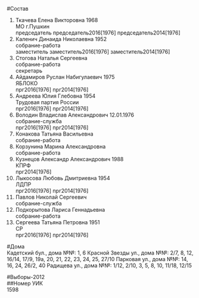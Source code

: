 #Состав  
1. Ткачева Елена Викторовна 1968  
    МО г.Пушкин  
    председатель председатель2016[1976] председатель2014[1976]  
2. Каленич Динаида Николаевна 1952  
    собрание-работа  
    заместитель заместитель2016[1976] заместитель2014[1976]  
3. Стогова Наталья Сергеевна  
    собрание-работа  
    секретарь  
4. Айдамиров Руслан Набигулаевич 1975  
    ЯБЛОКО  
    прг2016[1976] прг2014[1976]  
5. Андреева Юлия Глебовна 1954  
    Трудовая партия России  
    прг2016[1976] прг2014[1976]  
6. Володин Владислав Александрович 12.01.1976  
    собрание-служба  
    прг2016[1976] прг2014[1976]  
7. Конакова Татьяна Васильевна  
    собрание-работа  
8. Корзунина Марина Александровна  
    собрание-работа  
9. Кузнецов Александр Александрович 1988  
    КПРФ  
    прг2014[1976]  
10. Лыкосова Любовь Дмитриевна 1954  
    ЛДПР  
    прг2016[1976] прг2014[1976]  
11. Павлов Николай Сергеевич  
    собрание-служба  
12. Подкорытова Лариса Геннадьевна  
    собрание-работа  
13. Сергеева Татьяна Петровна 1951  
    СР  
    прг2016[1976] прг2014[1976]  
  
#Дома  
Кадетский бул., дома №№: 1, 6 Красной Звезды ул., дома №№: 2/7, 8, 12, 16/14, 17/9, 19а, 20, 21, 22, 23, 24, 25, 27/10 Парковая ул., дома №№: 14, 16, 24, 26/2, 40 Радищева ул., дома №№: 1/12, 2/10, 3, 5, 8, 10, 11/18, 12/15  
  
#Выборы-2012  
##Номер УИК  
1598  
